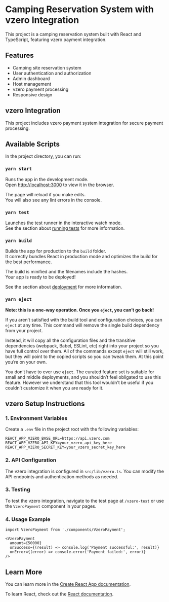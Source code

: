 # Camping Reservation System with vzero Integration

This project is a camping reservation system built with React and TypeScript, featuring vzero payment integration.

## Features

- Camping site reservation system
- User authentication and authorization
- Admin dashboard
- Host management
- vzero payment processing
- Responsive design

## vzero Integration

This project includes vzero payment system integration for secure payment processing.

## Available Scripts

In the project directory, you can run:

### `yarn start`

Runs the app in the development mode.\
Open [http://localhost:3000](http://localhost:3000) to view it in the browser.

The page will reload if you make edits.\
You will also see any lint errors in the console.

### `yarn test`

Launches the test runner in the interactive watch mode.\
See the section about [running tests](https://facebook.github.io/create-react-app/docs/running-tests) for more information.

### `yarn build`

Builds the app for production to the `build` folder.\
It correctly bundles React in production mode and optimizes the build for the best performance.

The build is minified and the filenames include the hashes.\
Your app is ready to be deployed!

See the section about [deployment](https://facebook.github.io/create-react-app/docs/deployment) for more information.

### `yarn eject`

**Note: this is a one-way operation. Once you `eject`, you can’t go back!**

If you aren’t satisfied with the build tool and configuration choices, you can `eject` at any time. This command will remove the single build dependency from your project.

Instead, it will copy all the configuration files and the transitive dependencies (webpack, Babel, ESLint, etc) right into your project so you have full control over them. All of the commands except `eject` will still work, but they will point to the copied scripts so you can tweak them. At this point you’re on your own.

You don’t have to ever use `eject`. The curated feature set is suitable for small and middle deployments, and you shouldn’t feel obligated to use this feature. However we understand that this tool wouldn’t be useful if you couldn’t customize it when you are ready for it.

## vzero Setup Instructions

### 1. Environment Variables

Create a `.env` file in the project root with the following variables:

```env
REACT_APP_VZERO_BASE_URL=https://api.vzero.com
REACT_APP_VZERO_API_KEY=your_vzero_api_key_here
REACT_APP_VZERO_SECRET_KEY=your_vzero_secret_key_here
```

### 2. API Configuration

The vzero integration is configured in `src/lib/vzero.ts`. You can modify the API endpoints and authentication methods as needed.

### 3. Testing

To test the vzero integration, navigate to the test page at `/vzero-test` or use the `VzeroPayment` component in your pages.

### 4. Usage Example

```tsx
import VzeroPayment from './components/VzeroPayment';

<VzeroPayment
  amount={50000}
  onSuccess={(result) => console.log('Payment successful:', result)}
  onError={(error) => console.error('Payment failed:', error)}
/>
```

## Learn More

You can learn more in the [Create React App documentation](https://facebook.github.io/create-react-app/docs/getting-started).

To learn React, check out the [React documentation](https://reactjs.org/).
